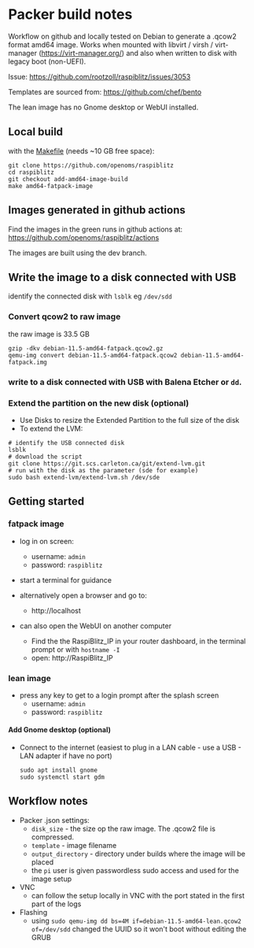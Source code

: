 # Packer build notes

Workflow on github and locally tested on Debian to generate a .qcow2 format amd64 image.
Works when mounted with libvirt / virsh / virt-manager (https://virt-manager.org/) and also when written to disk with legacy boot (non-UEFI).

Issue: https://github.com/rootzoll/raspiblitz/issues/3053

Templates are sourced from: https://github.com/chef/bento

The lean image has no Gnome desktop or WebUI installed.

## Local build
with the [Makefile](https://github.com/openoms/raspiblitz/blob/ci-amd64/Makefile) (needs ~10 GB free space):
```
git clone https://github.com/openoms/raspiblitz
cd raspiblitz
git checkout add-amd64-image-build
make amd64-fatpack-image
```

## Images generated in github actions
Find the images in the green runs in github actions at:
https://github.com/openoms/raspiblitz/actions

The images are built using the dev branch.

## Write the image to a disk connected with USB
identify the connected disk with `lsblk` eg `/dev/sdd`

###  Convert qcow2 to raw image
the raw image is 33.5 GB
```
gzip -dkv debian-11.5-amd64-fatpack.qcow2.gz
qemu-img convert debian-11.5-amd64-fatpack.qcow2 debian-11.5-amd64-fatpack.img
```
### write to a disk connected with USB with Balena Etcher or `dd`.

### Extend the partition on the new disk (optional)
* Use Disks to resize the Extended Partition to the full size of the disk
* To extend the LVM:
```
# identify the USB connected disk
lsblk
# download the script
git clone https://git.scs.carleton.ca/git/extend-lvm.git
# run with the disk as the parameter (sde for example)
sudo bash extend-lvm/extend-lvm.sh /dev/sde
```

## Getting started
### fatpack image
* log in on screen:
  * username: `admin`
  * password: `raspiblitz`

* start a terminal for guidance

* alternatively open a browser and go to:
  * http://localhost
* can also open the WebUI on another computer
  * Find the the RaspiBlitz_IP in your router dashboard, in the terminal prompt or with `hostname -I`
  * open: http://RaspiBlitz_IP

### lean image
* press any key to get to a login prompt after the splash screen
  * username: `admin`
  * password: `raspiblitz`

#### Add Gnome desktop (optional)
* Connect to the internet (easiest to plug in a LAN cable - use a USB - LAN adapter if have no port)
    ```
    sudo apt install gnome
    sudo systemctl start gdm
    ```


## Workflow notes
* Packer .json settings:
    * `disk_size` - the size op the raw image. The .qcow2 file is compressed.
    * `template`  - image filename
    * `output_directory` - directory under builds where the image will be placed
    * the `pi` user is given passwordless sudo access and used for the image setup
* VNC
    * can follow the setup locally in VNC with the port stated in the first part of the logs
* Flashing
    * using `sudo qemu-img dd bs=4M if=debian-11.5-amd64-lean.qcow2 of=/dev/sdd` changed the UUID so it won't boot without editing the GRUB
